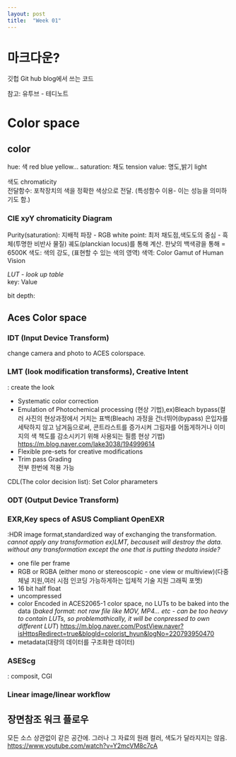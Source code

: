 ```yaml
---
layout: post
title:  "Week 01"
---
```


# 마크다운?

깃헙 Git hub blog에서 쓰는 코드

참고: 유투브 - 테디노트
# Color space  

## color
hue: 색 red blue yellow...
saturation: 채도 tension
value: 명도,밝기 light  

색도 chromaticity  
전달함수: 포착장치의 색을 정확한 색상으로 전달. (특성함수 이용- 이는 성능을 의미하기도 함.)


### CIE xyY chromaticity Diagram
Purity(saturation): 지배적 파장 - RGB
white point: 최저 채도점,색도도의 중심 - 흑체(투명한 비반사 물질) 궤도(planckian locus)를 통해 계산. 한낮의 백색광을 통해 = 6500K
색도: 색의 강도, (표현할 수 있는 색의 영역)
색역: Color Gamut of Human Vision

*LUT - look up table*  
key: Value  

bit depth:

## Aces Color space  

### IDT (Input Device Transform)
change camera and photo to ACES colorspace.

### LMT (look modification transforms), Creative Intent
: create the look  
- Systematic color correction 
- Emulation of Photochemical processing (현상 기법),ex)Bleach bypass(컬러 사진의 현상과정에서 거치는 표백(Bleach) 과정을 건너뛰어(bypass) 
은입자를 세탁하지 않고 남겨둠으로써, 콘트라스트를 증가시켜 그림자를 어둡게하거나 이미지의 색 책도를 감소시키기 위해 
사용되는 필름 현상 기법)
https://m.blog.naver.com/lake3038/194999614
- Flexible pre-sets for creative modifications
- Trim pass Grading  
전부 한번에 적용 가능  

CDL(The color decision list): Set Color pharameters 
### ODT (Output Device Transform)  

### EXR,Key specs of ASUS Compliant OpenEXR
:HDR image format,standardized way of exchanging the transformation.
*cannot apply any transformation ex)LMT, becauseit will destroy the data. without any transformation except the one that is putting thedata inside?*
- one file per frame
- RGB or RGBA (either mono or stereoscopic - one view or multiview)(다중 체널 지원,여러 시점 인코딩 가능하게하는 입체적 기술 지원 그래픽 포멧)
- 16 bit half float
- uncompressed
- color Encoded in ACES2065-1 color space, no LUTs to be baked into the data 
(*baked format: not raw file like MOV, MP4... etc - can be too heavy to contain LUTs, so problemathically, it will be conpressed to own different LUT*)
https://m.blog.naver.com/PostView.naver?isHttpsRedirect=true&blogId=colorist_hyun&logNo=220793950470
- metadata(대량의 데이터를 구조화한 데이터)  

### ASEScg
: composit, CGI   

### Linear image/linear workflow

## 장면참조 워크 플로우
모든 소스 상관없이 같은 공간에. 그러나 그 자료의 원래 컬러, 색도가 달라지지는 않음.
https://www.youtube.com/watch?v=Y2mcVM8c7cA
